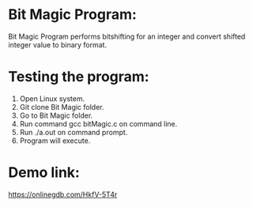 # Bit Magic Program:
Bit Magic Program performs bitshifting for an integer and convert shifted integer value to binary format.

# Testing the program:
1. Open Linux system.
2. Git clone Bit Magic folder.
3. Go to Bit Magic folder.
4. Run command gcc bitMagic.c on command line.
5. Run ./a.out on command prompt.
6. Program will execute.

# Demo link:
https://onlinegdb.com/HkfV-5T4r


